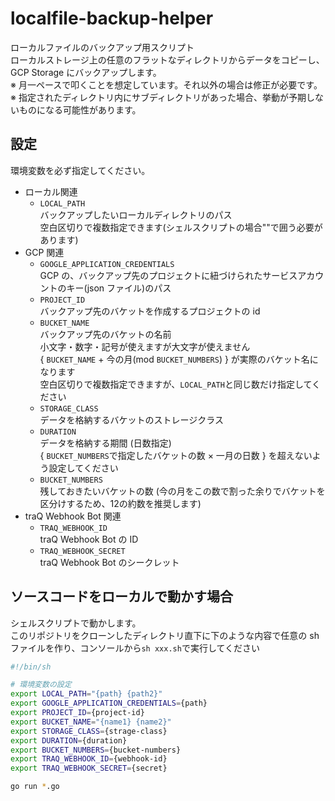 # localfile-backup-helper

ローカルファイルのバックアップ用スクリプト  
ローカルストレージ上の任意のフラットなディレクトリからデータをコピーし、GCP Storage にバックアップします。  
※ 月一ペースで叩くことを想定しています。それ以外の場合は修正が必要です。  
※ 指定されたディレクトリ内にサブディレクトリがあった場合、挙動が予期しないものになる可能性があります。

## 設定

環境変数を必ず指定してください。

- ローカル関連
  - `LOCAL_PATH`  
    バックアップしたいローカルディレクトリのパス  
    空白区切りで複数指定できます(シェルスクリプトの場合""で囲う必要があります)
- GCP 関連
  - `GOOGLE_APPLICATION_CREDENTIALS`  
    GCP の、バックアップ先のプロジェクトに紐づけられたサービスアカウントのキー(json ファイル)のパス
  - `PROJECT_ID`  
    バックアップ先のバケットを作成するプロジェクトの id
  - `BUCKET_NAME`  
    バックアップ先のバケットの名前  
    小文字・数字・記号が使えますが大文字が使えません  
    { `BUCKET_NAME` + 今の月(mod `BUCKET_NUMBERS`) } が実際のバケット名になります  
    空白区切りで複数指定できますが、`LOCAL_PATH`と同じ数だけ指定してください
  - `STORAGE_CLASS`  
    データを格納するバケットのストレージクラス
  - `DURATION`  
    データを格納する期間 (日数指定)  
    { `BUCKET_NUMBERS`で指定したバケットの数 × 一月の日数 } を超えないよう設定してください
  - `BUCKET_NUMBERS`  
    残しておきたいバケットの数 (今の月をこの数で割った余りでバケットを区分けするため、12の約数を推奨します)
- traQ Webhook Bot 関連
  - `TRAQ_WEBHOOK_ID`  
    traQ Webhook Bot の ID
  - `TRAQ_WEBHOOK_SECRET`  
    traQ Webhook Bot のシークレット

## ソースコードをローカルで動かす場合

シェルスクリプトで動かします。  
このリポジトリをクローンしたディレクトリ直下に下のような内容で任意の sh ファイルを作り、コンソールから`sh xxx.sh`で実行してください

```sh xxx.sh
#!/bin/sh

# 環境変数の設定
export LOCAL_PATH="{path} {path2}"
export GOOGLE_APPLICATION_CREDENTIALS={path}
export PROJECT_ID={project-id}
export BUCKET_NAME="{name1} {name2}"
export STORAGE_CLASS={strage-class}
export DURATION={duration}
export BUCKET_NUMBERS={bucket-numbers}
export TRAQ_WEBHOOK_ID={webhook-id}
export TRAQ_WEBHOOK_SECRET={secret}

go run *.go
```
